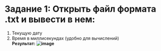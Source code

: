 # Задание 1: Открыть файл формата .txt и вывести в нем:
1. Текущую дату
2. Время в миллисекундах (удобно для вычислений) <br>
<b>Результат:<b>
![image](https://user-images.githubusercontent.com/39220694/149740620-368a954e-35e0-4f0e-904b-aa06a48b1f40.png)
